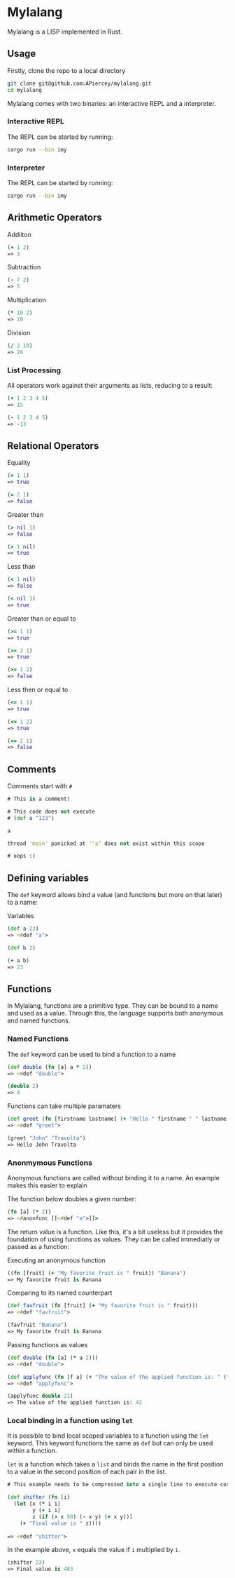# Mylalang

Mylalang is a LISP implemented in Rust.

## Usage
Firstly, clone the repo to a local directory
```bash
git clone git@github.com:APiercey/mylalang.git
cd mylalang
```

Mylalang comes with two binaries: an interactive REPL and a interpreter.

### Interactive REPL
The REPL can be started by running:
```bash
cargo run --bin imy
```

### Interpreter
The REPL can be started by running:
```bash
cargo run --bin imy
```

## Arithmetic Operators
Addiiton
```clojure
(+ 1 2)
=> 3
```

Subtraction
```clojure
(- 7 2)
=> 5
```

Multiplication
```clojure
(* 10 2)
=> 20
```

Division
```clojure
(/ 2 10)
=> 20
```

### List Processing
All operators work against their arguments as lists, reducing to a result:

```clojure
(+ 1 2 3 4 5)
=> 15

(- 1 2 3 4 5)
=> -13
```

## Relational Operators

Equality
```clojure
(= 1 1)
=> true

(= 2 1)
=> false
```

Greater than
```clojure
(> nil 1)
=> false

(> 1 nil)
=> true
```

Less than
```clojure
(< 1 nil)
=> false

(< nil 1)
=> true
```

Greater than or equal to
```clojure
(>= 1 1)
=> true

(>= 2 1)
=> true

(>= 1 2)
=> false
```

Less then or equal to
```clojure
(<= 1 1)
=> true

(<= 1 2)
=> true

(<= 2 1)
=> false
```

## Comments
Comments start with `#`
```clojure
# This is a comment!

# This code does not execute
# (def a "123")

a

thread 'main' panicked at '"a" does not exist within this scope

# oops :)
```

## Defining variables
The `def` keyword allows bind a value (and functions but more on that later) to a name:

Variables 
```clojure
(def a 23)
=> <#def "a">

(def b 2)

(+ a b)
=> 23
```

## Functions
In Mylalang, functions are a primitive type. They can be bound to a name and used as a value. Through this, the language supports both anonymous and named functions.

### Named Functions
The `def` keyword can be used to bind a function to a name
```clojure
(def double (fn [a] a * 2))
=> <#def "double">

(double 2)
=> 4
```

Functions can take multiple paramaters
```clojure
(def greet (fn [firstname lastname] (+ "Hello " firstname " " lastname)))
=> <#def "greet">

(greet "John" "Travolta")
=> Hello John Travolta
```

### Anonmymous Functions
Anonymous functions are called without binding it to a name. An example makes this easier to explain

The function below doubles a given number:
```clojure
(fn [a] (* 2))
=> <#anonfunc [[<#def "a">]]>
```

The return value is a function. Like this, it's a bit useless but it provides the foundation of using functions as values. They can be called immediatly or passed as a function:

Executing an anonymous function
```clojure
((fn [fruit] (+ "My favorite fruit is " fruit)) "Banana")
=> My favorite fruit is Banana
```

Comparing to its named counterpart
```clojure
(def favfruit (fn [fruit] (+ "My favorite fruit is " fruit)))
=> <#def "favfruit">

(favfruit "Banana")
=> My favorite fruit is Banana
```

Passing functions as values
```clojure
(def double (fn [a] (* a 2)))
=> <#def "double">

(def applyfunc (fn [f a] (+ "The value of the applied function is: " (f a)))
=> <#def "applyfunc">

(applyfunc double 21)
=> The value of the applied function is: 42
```

### Local binding in a function using `let`
It is possible to bind local scoped variables to a function using the `let` keyword. This keyword functions the same as `def` but can only be used within a function.

`let` is a function which takes a `list` and binds the name in the first position to a value in the second position of each pair in the list.

```clojure
# This example needs to be compressed into a single line to execute correctly in the REPL.

(def shifter (fn [i]
  (let [x (* i i)
        y (+ i i)
        z (if (> x 50) (- x y) (+ x y))]
    (+ "Final value is " z))))
    
=> <#def "shifter">
```

In the example above, `x` equals the value if `i` multiplied by `i`.

```clojure
(shifter 23)
=> Final value is 483
```

